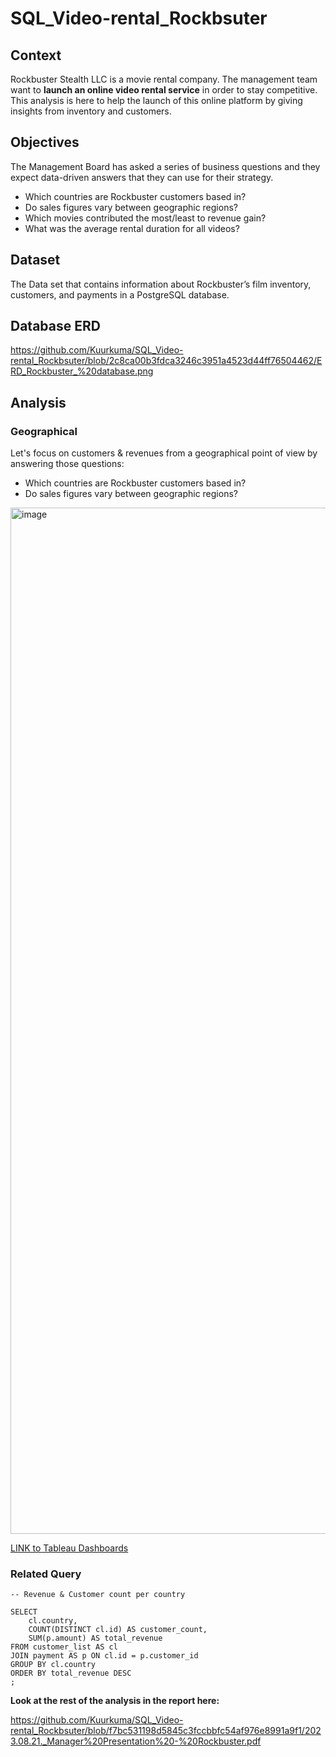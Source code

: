 # SQL_Video-rental_Rockbsuter

## Context
Rockbuster Stealth LLC is a movie rental company.
The management team want to **launch an online video rental service** in order to stay competitive.
This analysis is here to help the launch of this online platform by giving insights from inventory and customers.

## Objectives
The Management Board has asked a series of business questions and they expect data-driven answers that they can use for their strategy. 

- Which countries are Rockbuster customers based in?
- Do sales figures vary between geographic regions?
- Which movies contributed the most/least to revenue gain?
- What was the average rental duration for all videos?

## Dataset
The Data set that contains information about Rockbuster’s film inventory, customers, and payments in a 
PostgreSQL database.

## Database ERD
https://github.com/Kuurkuma/SQL_Video-rental_Rockbsuter/blob/2c8ca00b3fdca3246c3951a4523d44ff76504462/ERD_Rockbuster_%20database.png

## Analysis

### Geographical
Let's focus on customers & revenues from a geographical point of view by answering those questions:
- Which countries are Rockbuster customers based in?
- Do sales figures vary between geographic regions?

<img width="1642" alt="image" src="https://github.com/Kuurkuma/SQL_Video-rental_Rockbsuter/assets/135337076/bf09e3a9-b11f-41a4-adfb-561822caf198">

[LINK to Tableau Dashboards](https://public.tableau.com/app/profile/teddy.bernays/viz/Rockbuster_16926436031340/REVENUECUSTOMER?publish=yes)

### Related Query
```
-- Revenue & Customer count per country

SELECT 
	cl.country,
	COUNT(DISTINCT cl.id) AS customer_count,
	SUM(p.amount) AS total_revenue
FROM customer_list AS cl
JOIN payment AS p ON cl.id = p.customer_id
GROUP BY cl.country
ORDER BY total_revenue DESC
;
```

**Look at the rest of the analysis in the report here:**

https://github.com/Kuurkuma/SQL_Video-rental_Rockbsuter/blob/f7bc531198d5845c3fccbbfc54af976e8991a9f1/2023.08.21._Manager%20Presentation%20-%20Rockbuster.pdf



